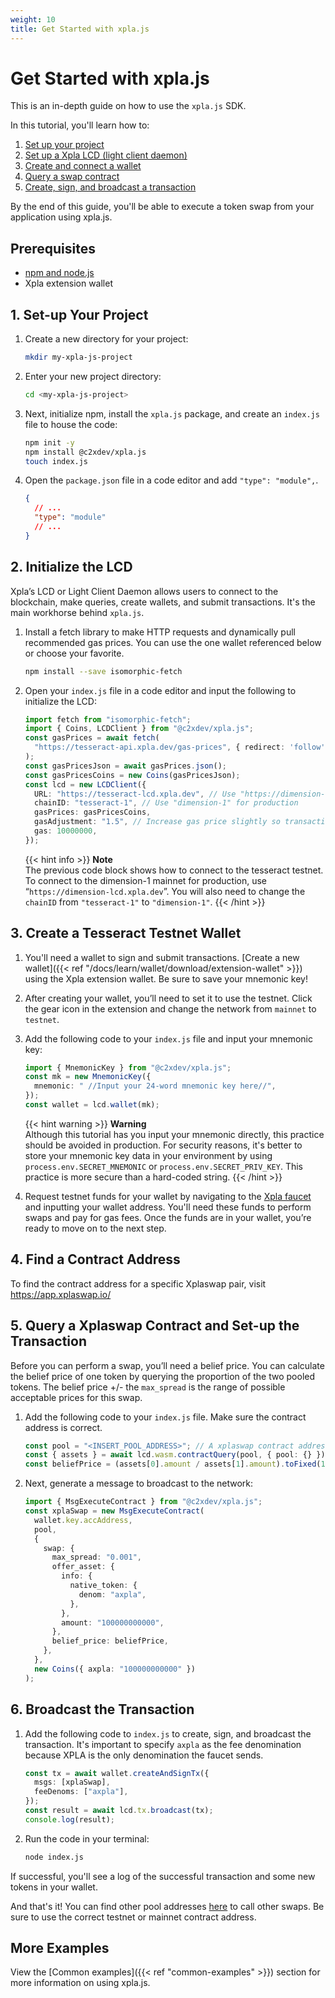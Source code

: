 ```yaml
---
weight: 10
title: Get Started with xpla.js
---
```


# Get Started with xpla.js

This is an in-depth guide on how to use the `xpla.js` SDK.

In this tutorial, you'll learn how to:

1. [Set up your project](#1-set-up-your-project)
2. [Set up a Xpla LCD (light client daemon)](#2-initialize-the-lcd)
3. [Create and connect a wallet](#3-create-a-tesseract-testnet-wallet)
4. [Query a swap contract](#5-query-a-xplaswap-contract-and-set-up-the-transaction)
5. [Create, sign, and broadcast a transaction](#6-broadcast-the-transaction)

By the end of this guide, you'll be able to execute a token swap from your application using xpla.js.

## Prerequisites

- [npm and node.js](https://docs.npmjs.com/downloading-and-installing-node-js-and-npm)
- Xpla extension wallet

## 1. Set-up Your Project

1. Create a new directory for your project:

   ```sh
   mkdir my-xpla-js-project

   ```

2. Enter your new project directory:

   ```sh
   cd <my-xpla-js-project>
   ```

3. Next, initialize npm, install the `xpla.js` package, and create an `index.js` file to house the code:

   ```sh
   npm init -y
   npm install @c2xdev/xpla.js
   touch index.js
   ```

4. Open the `package.json` file in a code editor and add `"type": "module",`.

   ```json
   {
     // ...
     "type": "module"
     // ...
   }
   ```

## 2. Initialize the LCD

Xpla’s LCD or Light Client Daemon allows users to connect to the blockchain, make queries, create wallets, and submit transactions. It's the main workhorse behind `xpla.js`.

1. Install a fetch library to make HTTP requests and dynamically pull recommended gas prices. You can use the one wallet referenced below or choose your favorite.

   ```sh
   npm install --save isomorphic-fetch
   ```

2. Open your `index.js` file in a code editor and input the following to initialize the LCD:

   ```ts
   import fetch from "isomorphic-fetch";
   import { Coins, LCDClient } from "@c2xdev/xpla.js";
   const gasPrices = await fetch(
     "https://tesseract-api.xpla.dev/gas-prices", { redirect: 'follow' }
   );
   const gasPricesJson = await gasPrices.json();
   const gasPricesCoins = new Coins(gasPricesJson);
   const lcd = new LCDClient({
     URL: "https://tesseract-lcd.xpla.dev", // Use "https://dimension-lcd.xpla.dev" for prod
     chainID: "tesseract-1", // Use "dimension-1" for production
     gasPrices: gasPricesCoins,
     gasAdjustment: "1.5", // Increase gas price slightly so transactions go through smoothly.
     gas: 10000000,
   });
   ```

   {{< hint info >}}
   **Note**  
   The previous code block shows how to connect to the tesseract testnet. To connect to the dimension-1 mainnet for production, use “`https://dimension-lcd.xpla.dev`”.
   You will also need to change the `chainID` from `"tesseract-1"` to `"dimension-1"`.
   {{< /hint >}}

## 3. Create a Tesseract Testnet Wallet

1. You'll need a wallet to sign and submit transactions. [Create a new wallet]({{< ref "/docs/learn/wallet/download/extension-wallet" >}}) using the Xpla extension wallet. Be sure to save your mnemonic key!

2. After creating your wallet, you’ll need to set it to use the testnet. Click the gear icon in the extension and change the network from `mainnet` to `testnet`.

3. Add the following code to your `index.js` file and input your mnemonic key:

   ```ts
   import { MnemonicKey } from "@c2xdev/xpla.js";
   const mk = new MnemonicKey({
     mnemonic: " //Input your 24-word mnemonic key here//",
   });
   const wallet = lcd.wallet(mk);
   ```

   {{< hint warning >}}
   **Warning**  
   Although this tutorial has you input your mnemonic directly, this practice should be avoided in production.
   For security reasons, it's better to store your mnemonic key data in your environment by using `process.env.SECRET_MNEMONIC` or `process.env.SECRET_PRIV_KEY`. This practice is more secure than a hard-coded string.
   {{< /hint >}}

4. Request testnet funds for your wallet by navigating to the [Xpla faucet](https://faucet.xpla.io) and inputting your wallet address. You'll need these funds to perform swaps and pay for gas fees. Once the funds are in your wallet, you’re ready to move on to the next step.

## 4. Find a Contract Address

To find the contract address for a specific Xplaswap pair, visit https://app.xplaswap.io/

## 5. Query a Xplaswap Contract and Set-up the Transaction

Before you can perform a swap, you’ll need a belief price. You can calculate the belief price of one token by querying the proportion of the two pooled tokens. The belief price +/- the `max_spread` is the range of possible acceptable prices for this swap.

1. Add the following code to your `index.js` file. Make sure the contract address is correct.

   ```ts
   const pool = "<INSERT_POOL_ADDRESS>"; // A xplaswap contract address on tesseract.
   const { assets } = await lcd.wasm.contractQuery(pool, { pool: {} }); // Fetch the amount of each asset in the pool.
   const beliefPrice = (assets[0].amount / assets[1].amount).toFixed(18); // Calculate belief price using proportion of pool balances.
   ```

2. Next, generate a message to broadcast to the network:

   ```ts
   import { MsgExecuteContract } from "@c2xdev/xpla.js";
   const xplaSwap = new MsgExecuteContract(
     wallet.key.accAddress,
     pool,
     {
       swap: {
         max_spread: "0.001",
         offer_asset: {
           info: {
             native_token: {
               denom: "axpla",
             },
           },
           amount: "100000000000",
         },
         belief_price: beliefPrice,
       },
     },
     new Coins({ axpla: "100000000000" })
   );
   ```

## 6. Broadcast the Transaction

1. Add the following code to `index.js` to create, sign, and broadcast the transaction. It's important to specify `axpla` as the fee denomination because XPLA is the only denomination the faucet sends.

   ```ts
   const tx = await wallet.createAndSignTx({
     msgs: [xplaSwap],
     feeDenoms: ["axpla"],
   });
   const result = await lcd.tx.broadcast(tx);
   console.log(result);
   ```

2. Run the code in your terminal:

   ```sh
   node index.js
   ```

If successful, you'll see a log of the successful transaction and some new tokens in your wallet.

And that's it! You can find other pool addresses [here](https://app.xplaswap.io/) to call other swaps. Be sure to use the correct testnet or mainnet contract address.

## More Examples

View the [Common examples]({{< ref "common-examples" >}}) section for more information on using xpla.js.
